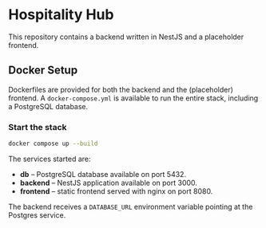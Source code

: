 # Hospitality Hub

This repository contains a backend written in NestJS and a placeholder frontend.

## Docker Setup

Dockerfiles are provided for both the backend and the (placeholder) frontend. A `docker-compose.yml` is available to run the entire stack, including a PostgreSQL database.

### Start the stack

```bash
docker compose up --build
```

The services started are:

- **db** – PostgreSQL database available on port 5432.
- **backend** – NestJS application available on port 3000.
- **frontend** – static frontend served with nginx on port 8080.

The backend receives a `DATABASE_URL` environment variable pointing at the Postgres service.
